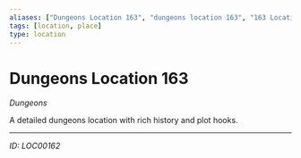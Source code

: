 ```yaml
---
aliases: ["Dungeons Location 163", "dungeons location 163", "163 Location Dungeons"]
tags: [location, place]
type: location
---
```


# Dungeons Location 163

*Dungeons*

A detailed dungeons location with rich history and plot hooks.

---
*ID: LOC00162*